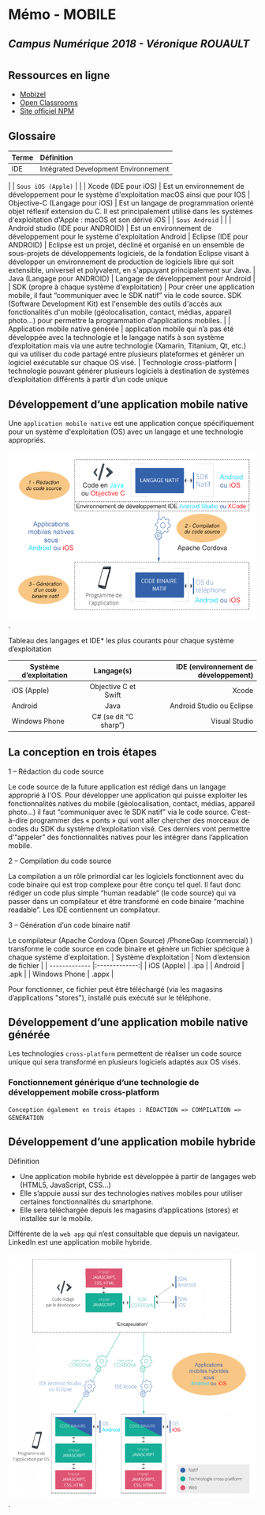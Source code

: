 # Mémo - MOBILE
## *Campus Numérique 2018 - Véronique ROUAULT*
#
## Ressources en ligne

* [Mobizel](http://www.mobizel.com/2015/04/developpement-dune-application-mobile-native-13/)
* [Open Classrooms](https://openclassrooms.com/courses/des-applications-ultra-rapides-avec-node-js/les-modules-node-js-et-npm
)
* [Site officiel NPM](https://www.npmjs.com/)

## Glossaire

| Terme	| Définition |
| ------------- |:------------- |
| IDE  | Intégrated Development Environnement
| 
| `Sous iOS (Apple)`	| |
| Xcode  (IDE pour iOS)	| Est un environnement de développement pour le système d'exploitation macOS ainsi que pour IOS
| Objective-C (Langage pour iOS)	| Est un langage de programmation orienté objet réflexif extension du C. Il est principalement utilisé dans les systèmes d'exploitation d'Apple : macOS et son dérivé iOS
| 
| `Sous Android`	| |
| Android studio (IDE pour ANDROID)	| Est un environnement de développement pour le système d'exploitation Android
| Eclipse (IDE pour ANDROID)	| Eclipse est un projet, décliné et organisé en un ensemble de sous-projets de développements logiciels, de la fondation Eclipse visant à développer un environnement de production de logiciels libre qui soit extensible, universel et polyvalent, en s'appuyant principalement sur Java.
| Java (Langage pour ANDROID)	| Langage de développement pour Android
| 	
| SDK (propre à chaque système d'exploitation)	| Pour créer une application mobile, il faut “communiquer avec le SDK natif” via le code source. SDK (Software Development Kit) est l'ensemble des outils d'accès aux fonctionalités d'un mobile (géolocalisation, contact, médias, appareil photo…) pour permettre la programmation d’applications mobiles.
| 
| Application mobile native générée | application mobile qui n’a pas été développée avec la technologie et le langage natifs à son système d’exploitation mais via une autre technologie (Xamarin, Titanium, Qt, etc.) qui va utiliser du code partagé entre plusieurs plateformes et générer un logiciel exécutable sur chaque OS visé.
| Technologie cross-platform | technologie pouvant générer plusieurs logiciels à destination de systèmes d’exploitation différents à partir d’un code unique

## Développement d’une application mobile native

Une `application mobile native` est une application conçue spécifiquement pour un système d'exploitation (OS) avec un langage et une technologie appropriés.

![Natif](images/developpement-natif.png).

Tableau des langages et IDE* les plus courants pour chaque système d’exploitation

| Système d’exploitation  | Langage(s) | IDE (environnement de développement) |
| ------------- |:-------------:| -----:|
| iOS (Apple)	| Objective C et Swift	| Xcode |
| Android	| Java	| Android Studio ou Eclipse |
| Windows Phone | C# (se dit “C sharp”) | Visual Studio |

## La conception en trois étapes

1 – Rédaction du code source

Le code source de la future application est rédigé dans un langage approprié à l'OS.
Pour développer une application qui puisse exploiter les fonctionnalités natives du mobile (géolocalisation, contact, médias, appareil photo…) il faut “communiquer avec le SDK natif” via le code source. C’est-à-dire programmer des « ponts » qui vont aller chercher des morceaux de codes du SDK du système d’exploitation visé. Ces derniers vont permettre d’“appeler” des fonctionnalités natives pour les intégrer dans l’application mobile.

2 – Compilation du code source

La compilation a un rôle primordial car les logiciels fonctionnent avec du code binaire qui est trop complexe pour être conçu tel quel. Il faut donc rédiger un code plus simple “human readable” (le code source) qui va passer dans un compilateur et être transformé en code binaire “machine readable”. Les IDE contiennent un compilateur.

 
3 – Génération d’un code binaire natif

Le compilateur (Apache Cordova (Open Source) /PhoneGap (commercial) ) transforme le code source en code binaire et génère un fichier spécique à chaque système d'exploitation.
| Système d’exploitation  | Nom d’extension de fichier |
| ------------- |:-------------:| 
| iOS (Apple) |	.ipa |
| Android	| .apk |
| Windows Phone	| .appx |

Pour fonctionner, ce fichier peut être téléchargé (via les magasins d’applications "stores"), installé puis exécuté sur le téléphone.

## Développement d’une application mobile native générée
Les technologies `cross-platform` permettent de réaliser un code source unique qui sera transformé en plusieurs logiciels adaptés aux OS visés.

### Fonctionnement générique d’une technologie de développement mobile cross-platform
    Conception également en trois étapes : RÉDACTION => COMPILATION => GÉNÉRATION
    
## Développement d’une application mobile hybride

Définition

* Une application mobile hybride est développée à partir de langages web (HTML5, JavaScript, CSS…)
* Elle s’appuie aussi sur des technologies natives mobiles pour utiliser certaines fonctionnalités du smartphone.
* Elle sera téléchargée depuis les magasins d’applications (stores) et installée sur le mobile.

Différente de la `web app` qui n’est consultable que depuis un navigateur. LinkedIn est une application mobile hybride.

![Hybride](images/developpement-hybride.png).
 